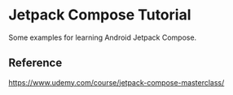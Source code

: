 # Jetpack Compose Tutorial

Some examples for learning Android Jetpack Compose.

## Reference

https://www.udemy.com/course/jetpack-compose-masterclass/
